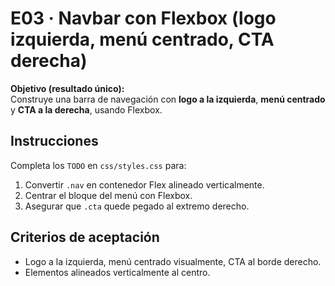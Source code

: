 # E03 · Navbar con Flexbox (logo izquierda, menú centrado, CTA derecha)

**Objetivo (resultado único):**  
Construye una barra de navegación con **logo a la izquierda**, **menú centrado** y **CTA a la derecha**, usando Flexbox.

## Instrucciones
Completa los `TODO` en `css/styles.css` para:
1. Convertir `.nav` en contenedor Flex alineado verticalmente.
2. Centrar el bloque del menú con Flexbox.
3. Asegurar que `.cta` quede pegado al extremo derecho.

## Criterios de aceptación
- Logo a la izquierda, menú centrado visualmente, CTA al borde derecho.
- Elementos alineados verticalmente al centro.
